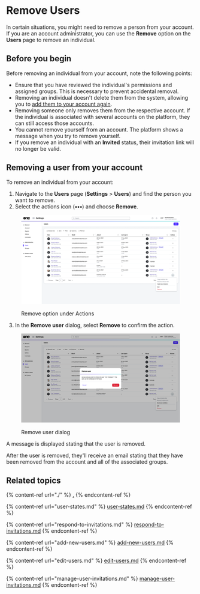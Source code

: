 # Remove Users

In certain situations, you might need to remove a person from your account. If you are an account administrator, you can use the **Remove** option on the **Users** page to remove an individual.&#x20;

## Before you begin <a href="#taskt_users__manage_users_task__prereq__1" id="taskt_users__manage_users_task__prereq__1"></a>

Before removing an individual from your account, note the following points:

* Ensure that you have reviewed the individual's permissions and assigned groups. This is necessary to prevent accidental removal.
* Removing an individual doesn't delete them from the system, allowing you to [add them to your account again](add-new-users.md).
* Removing someone only removes them from the respective account. If the individual is associated with several accounts on the platform, they can still access those accounts.&#x20;
* You cannot remove yourself from an account. The platform shows a message when you try to remove yourself.
* If you remove an individual with an **Invited** status, their invitation link will no longer be valid.

## Removing a user from your account

To remove an individual from your account:

1. Navigate to the **Users** page (**Settings** > **Users**) and find the person you want to remove.
2. Select the actions icon (**•••**) and choose **Remove**.

<figure><img src="../../../.gitbook/assets/image (1002).png" alt=""><figcaption><p>Remove option under Actions</p></figcaption></figure>

3. In the **Remove user** dialog, select **Remove** to confirm the action.

<figure><img src="../../../.gitbook/assets/image (1003).png" alt=""><figcaption><p>Remove user dialog</p></figcaption></figure>

&#x20;A message is displayed stating that the user is removed.&#x20;

After the user is removed, they'll receive an email stating that they have been removed from the account and all of the associated groups.&#x20;

## Related topics

{% content-ref url="./" %}
[.](./)
{% endcontent-ref %}

{% content-ref url="user-states.md" %}
[user-states.md](user-states.md)
{% endcontent-ref %}

{% content-ref url="respond-to-invitations.md" %}
[respond-to-invitations.md](respond-to-invitations.md)
{% endcontent-ref %}

{% content-ref url="add-new-users.md" %}
[add-new-users.md](add-new-users.md)
{% endcontent-ref %}

{% content-ref url="edit-users.md" %}
[edit-users.md](edit-users.md)
{% endcontent-ref %}

{% content-ref url="manage-user-invitations.md" %}
[manage-user-invitations.md](manage-user-invitations.md)
{% endcontent-ref %}
